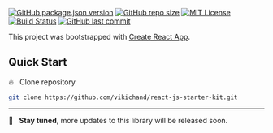 [![GitHub package.json version](https://img.shields.io/github/package-json/v/vikichand/react-js-starter-kit)](https://github.com/vikichand/react-js-starter-kit/releases)
[![GitHub repo size](https://img.shields.io/github/repo-size/vikichand/react-js-starter-kit)](https://github.com/vikichand/react-js-starter-kit)
[![MIT License](https://img.shields.io/github/license/vikichand/react-js-starter-kit)](https://github.com/vikichand/react-js-starter-kit/blob/master/LICENSE)
[![Build Status](https://travis-ci.com/vikichand/react-js-starter-kit.svg?branch=master)](https://travis-ci.com/vikichand/react-js-starter-kit)
[![GitHub last commit](https://img.shields.io/github/last-commit/vikichand/react-js-starter-kit)](https://github.com/vikichand/react-js-starter-kit/commits)

This project was bootstrapped with [Create React App](https://github.com/facebook/create-react-app).

## Quick Start

:fire: &nbsp; Clone repository

```sh
git clone https://github.com/vikichand/react-js-starter-kit.git
```

<hr>

:rocket: &nbsp; **Stay tuned**, more updates to this library will be released soon.
